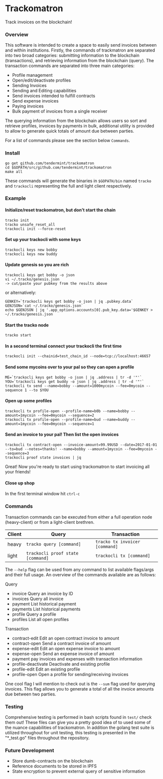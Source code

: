 # Trackomatron

Track invoices on the blockchain!

### Overview
This software is intended to create a space to easily send invoices between and within
institutions. Firstly, the commands of trackmatron are separated into two broad
categories: submitting information to the blockchain (transactions), and
retrieving information from the blockchain (query).  The transaction commands
are separated into three main categories: 
 - Profile management
  - Open/edit/deactivate profiles 
 - Sending Invoices
  - Sending and Editing capabilities
  - Send invoices intended to fulfill contracts
  - Send expense invoices 
 - Paying invoices
  - Bulk payment of invoices from a single receiver

The querying information from the blockchain allows users so sort and retrieve profiles, 
invoices by payments in bulk, additional utility is provided to allow to generate quick totals 
of amount due between parties.  

For a list of commands please see the section below `Commands`.

### Install
```
go get github.com/tendermint/trackomatron
cd $GOPATH/src/github.com/tendermint/trackomatron
make all
```
These commands will generate the binaries in `$GOPATH/bin` named `tracko` and
`trackocli` representing the full and light client respectively.  

### Example

#### Initialize/reset trackomatron, but don't start the chain
```
tracko init
tracko unsafe_reset_all
trackocli init --force-reset
```

#### Set up your trackocli with some keys
```
trackocli keys new bobby
trackocli keys new buddy
```

#### Update genesis so you are rich
```
trackocli keys get bobby -o json
vi ~/.tracko/genesis.json
-> cut/paste your pubkey from the results above
```
or alternatively:  
```
GENKEY=`trackocli keys get bobby -o json | jq .pubkey.data`
GENJSON=`cat ~/.tracko/genesis.json`
echo $GENJSON | jq '.app_options.accounts[0].pub_key.data='$GENKEY > ~/.tracko/genesis.json 
```

#### Start the tracko node
```
tracko start
```

#### In a second terminal connect your trackocli the first time
```
trackocli init --chainid=test_chain_id --node=tcp://localhost:46657
```

#### Send some mycoins over to your pal so they can open a profile
```
ME=`trackocli keys get bobby -o json | jq .address | tr -d '"'`
YOU=`trackocli keys get buddy -o json | jq .address | tr -d '"'`
trackocli tx send --name=bobby --amount=1000mycoin --fee=0mycoin --sequence 1 --to $YOU
```

#### Open up some profiles
```
trackocli tx profile-open --profile-name=b0b --name=bobby --amount=1mycoin --fee=0mycoin --sequence=2
trackocli tx profile-open --profile-name=bud --name=buddy --amount=1mycoin --fee=0mycoin --sequence=1
```


#### Send an invoice to your pal! Then list the open invoices
```
trackocli tx contract-open --invoice-amount=99.99USD --date=2017-01-01 --to=bud --notes=thanks! --name=bobby --amount=1mycoin --fee=0mycoin --sequence=3
trackocli proof state invoices | jq
```

Great! Now you're ready to start using trackomatron to start invoicing all your friends!

#### Close up shop
In the first terminal window hit `ctrl-c`  

### Commands

Transaction commands can be executed from either a full operation node
(heavy-client) or from a light-client brethren. 

| Client | Query | Transaction |
|-----|-----|-----|
| heavy  | `tracko query [command]` | `tracko tx invoicer [command]` |
| light  | `trackocli proof state [command]` | `trackocli tx [command]` |

The `--help` flag can be used from any command to list available flags/args and
their full usage. An overview of the commands available are as follows: 

Query
 - invoice     Query an invoice by ID
 - invoices    Query all invoice
 - payment     List historical payment
 - payments    List historical payments
 - profile     Query a profile
 - profiles    List all open profiles

Transaction
 - contract-edit      Edit an open contract invoice to amount <value><currency>
 - contract-open      Send a contract invoice of amount <value><currency>
 - expense-edit       Edit an open expense invoice to amount <value><currency>
 - expense-open       Send an expense invoice of amount <value><currency>
 - payment            pay invoices and expenses with transaction information
 - profile-deactivate Deactivate and existing profile
 - profile-edit       Edit an existing profile
 - profile-open       Open a profile for sending/receiving invoices

One cool flag I will mention to check out is the `--sum` flag used for querying
invoices.  This flag allows you to generate a total of all the invoice amounts
due between two parties.

### Testing
Comprehensive testing is performed in bash scripts found in `test/` check them
out!  These files can give you a pretty good idea of to used some of the nuance
capabilities of trackomatron. In addition the golang test suite is utilized
throughout for unit testing, this testing is presented in the "\*\_test.go"
files throughout the repository.

### Future Development
 - Store dumb-contracts on the blockchain
 - Reference documents to be stored in IPFS
 - State encryption to prevent external query of sensitive information 
